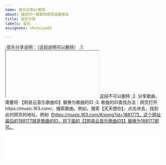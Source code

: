 ```yaml
---
name: 音乐分享or感悟
about: 描述对一首歌的感悟或者体会
title: 音乐分享
labels: 音乐
assignees: chunxiao01

---
```


;音乐分享说明：（这段说明可以删除）
;1. <iframe>......</iframe>这段不可以删除
;2. 分享歌曲，需要将 【网易云音乐歌曲ID】替换为歌曲的ID
;3. 歌曲的ID查找办法：网页打开https://music.163.com/，搜索歌曲，例如，搜索【天天想你】，点击进去，找到此时网页的地址，例如【https://music.163.com/#/song?id=188177】，这个网址最后的188177就是歌曲的ID，将下面的【【网易云音乐歌曲ID】】替换为188177即可。

<iframe frameborder="no" border="0" marginwidth="0" marginheight="0" width=100% height=86 src="//music.163.com/outchain/player?type=2&id=网易云音乐歌曲ID&auto=1&height=66"></iframe>
